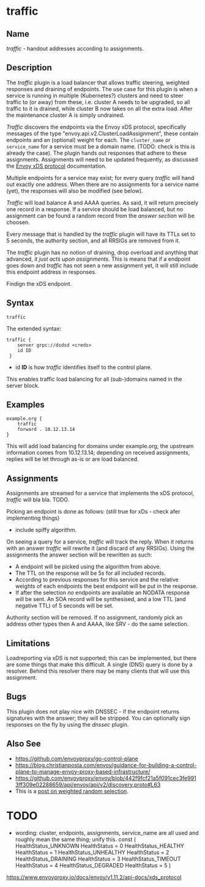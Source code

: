 # traffic

## Name

*traffic* - handout addresses according to assignments.

## Description

The *traffic* plugin is a load balancer that allows traffic steering, weighted responses and
draining of endpoints. The use case for this plugin is when a service is running in multiple
(Kubernetes?) clusters and need to steer traffic to (or away) from these, i.e. cluster A needs to be
upgraded, so all traffic to it is drained, while cluster B now takes on all the extra load. After
the maintenance cluster A is simply undrained.

*Traffic* discovers the endpoints via the Envoy xDS protocol, specifically messages of the type
"envoy.api.v2.ClusterLoadAssignment", these contain endpoints and an (optional) weight for each.
The `cluster_name` or `service_name` for a service must be a domain name. (TODO: check is this is
already the case). The plugin hands out responses that adhere to these assignments.
Assignments will need to be updated frequently, as discussed the [Envoy xDS
protocol](https://www.envoyproxy.io/docs/envoy/latest/api-docs/xds_protocol) documentation.

Multiple endpoints for a service may exist; for every query *traffic* will hand out exactly one
address. When there are no assignments for a service name (yet), the responses will also be modified
(see below).

*Traffic* will load balance A and AAAA queries. As said, it will return precisely one record in a
response. If a service should be load balanced, but no assignment can be found a random record from
the *answer section* will be choosen.

Every message that is handled by the *traffic* plugin will have its TTLs set to 5 seconds, the
authority section, and all RRSIGs are removed from it.

The *traffic* plugin has no notion of draining, drop overload and anything that advanced, *it just
acts upon assignments*. This is means that if a endpoint goes down and *traffic* has not seen a new
assignment yet, it will still include this endpoint address in responses.

Findign the xDS endpoint.

## Syntax

~~~
traffic
~~~

The extended syntax:

~~~
traffic {
    server grpc://dsdsd <creds>
    id ID
 }
~~~

* id **ID** is how *traffic* identifies itself to the control plane.

This enables traffic load balancing for all (sub-)domains named in the server block.

## Examples

~~~ corefile
example.org {
    traffic
    forward . 10.12.13.14
}
~~~

This will add load balancing for domains under example.org; the upstream information comes from
10.12.13.14; depending on received assignments, replies will be let through as-is or are load balanced.

## Assignments

Assignments are streamed for a service that implements the xDS protocol, *traffic* will bla bla.
TODO.

Picking an endpoint is done as follows: (still true for xDs - check afer implementing things)

* include spiffy algorithm.

On seeing a query for a service, *traffic* will track the reply. When it returns with an answer
*traffic* will rewrite it (and discard of any RRSIGs). Using the assignments the answer section will
be rewritten as such:

* A endpoint will be picked using the algorithm from above.
* The TTL on the response will be 5s for all included records.
* According to previous responses for this service and the relative weights of each endpoints the
  best endpoint will be put in the response.
* If after the selection *no* endpoints are available an NODATA response will be sent. An SOA
  record will be synthesised, and a low TTL (and negative TTL) of 5 seconds will be set.

Authority section will be removed.
If no assignment, randomly pick an address
other types then A and AAAA, like SRV - do the same selection.

## Limitations

Loadreporting via xDS is not supported; this can be implemented, but there are some things that make
this difficult. A single (DNS) query is done by a resolver. Behind this resolver there may be many
clients that will use this assignment.


## Bugs

This plugin does not play nice with DNSSEC - if the endpoint returns signatures with the answer; they
will be stripped. You can optionally sign responses on the fly by using the *dnssec* plugin.

## Also See

* https://github.com/envoyproxy/go-control-plane
* https://blog.christianposta.com/envoy/guidance-for-building-a-control-plane-to-manage-envoy-proxy-based-infrastructure/
* https://github.com/envoyproxy/envoy/blob/442f9fcf21a5f091cec3fe9913ff309e02288659/api/envoy/api/v2/discovery.proto#L63
* This is a [post on weighted random selection](https://medium.com/@peterkellyonline/weighted-random-selection-3ff222917eb6).

# TODO

* wording: cluster, endpoints, assignments, service_name are all used and roughly mean the same
 thing; unify this.
const (
	HealthStatus_UNKNOWN   HealthStatus = 0
	HealthStatus_HEALTHY   HealthStatus = 1
	HealthStatus_UNHEALTHY HealthStatus = 2
	HealthStatus_DRAINING  HealthStatus = 3
	HealthStatus_TIMEOUT   HealthStatus = 4
	HealthStatus_DEGRADED  HealthStatus = 5
)

https://www.envoyproxy.io/docs/envoy/v1.11.2/api-docs/xds_protocol
